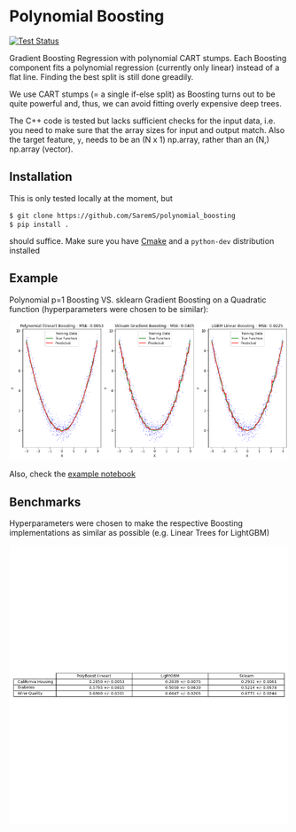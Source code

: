 # Polynomial Boosting

[![Test Status](https://github.com/SaremS/polynomial_boosting/actions/workflows/ctest.yml/badge.svg?branch=master)](https://github.com/SaremS/polynomial_boosting/actions/workflows/ctest.yml?query=branch%3Amaster)

Gradient Boosting Regression with polynomial CART stumps. 
Each Boosting component fits a polynomial regression (currently only linear) instead of a flat line.
Finding the best split is still done greadily. 

We use CART stumps (= a single if-else split) as Boosting turns out to be quite powerful and, thus, we can avoid fitting overly expensive deep trees.

The C++ code is tested but lacks sufficient checks for the input data, i.e. you need to make sure that the array sizes for input and output match.
Also the target feature, `y`, needs to be an (N x 1) np.array, rather than an (N,) np.array (vector).

## Installation
This is only tested locally at the moment, but 

```
$ git clone https://github.com/SaremS/polynomial_boosting
$ pip install .
```

should suffice. Make sure you have [Cmake](https://cmake.org/) and a `python-dev` distribution installed

## Example
Polynomial p=1 Boosting VS. sklearn Gradient Boosting on a Quadratic function (hyperparameters were chosen to be similar):

![plot](./img/square_fit_plot.png)

Also, check the [example notebook](https://github.com/SaremS/polynomial_boosting/blob/master/ExampleNotebook.ipynb)

## Benchmarks
Hyperparameters were chosen to make the respective Boosting implementations as similar as possible (e.g. Linear Trees for LightGBM)

![benchmarks](./benchmarks/results.png)
